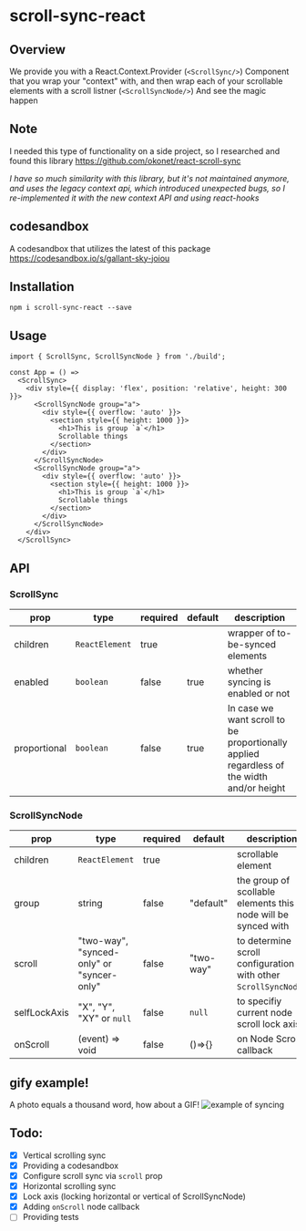 # scroll-sync-react

## Overview

We provide you with a React.Context.Provider (`<ScrollSync/>`) Component that you wrap your "context" with, and then wrap each of your scrollable elements with a scroll listner (`<ScrollSyncNode/>`)
And see the magic happen

## Note

I needed this type of functionality on a side project, so I researched and found this library https://github.com/okonet/react-scroll-sync

_I have so much similarity with this library, but it's not maintained anymore, and uses the legacy context api, which introduced unexpected bugs, so I re-implemented it with the new context API and using react-hooks_

## codesandbox

A codesandbox that utilizes the latest of this package
https://codesandbox.io/s/gallant-sky-joiou

## Installation

```
npm i scroll-sync-react --save
```

## Usage

```
import { ScrollSync, ScrollSyncNode } from './build';

const App = () =>
  <ScrollSync>
    <div style={{ display: 'flex', position: 'relative', height: 300 }}>
      <ScrollSyncNode group="a">
        <div style={{ overflow: 'auto' }}>
          <section style={{ height: 1000 }}>
            <h1>This is group `a`</h1>
            Scrollable things
          </section>
        </div>
      </ScrollSyncNode>
      <ScrollSyncNode group="a">
        <div style={{ overflow: 'auto' }}>
          <section style={{ height: 1000 }}>
            <h1>This is group `a`</h1>
            Scrollable things
          </section>
        </div>
      </ScrollSyncNode>
    </div>
  </ScrollSync>
```

## API

### ScrollSync

| prop         | type           | required | default | description                                                                               |
| ------------ | -------------- | -------- | ------- | ----------------------------------------------------------------------------------------- |
| children     | `ReactElement` | true     |         | wrapper of to-be-synced elements                                                          |
| enabled      | `boolean`      | false    | true    | whether syncing is enabled or not                                                         |
| proportional | `boolean`      | false    | true    | In case we want scroll to be proportionally applied regardless of the width and/or height |

### ScrollSyncNode

| prop         | type                                      | required | default   | description                                                    |
| ------------ | ----------------------------------------- | -------- | --------- | -------------------------------------------------------------- |
| children     | `ReactElement`                            | true     |           | scrollable element                                             |
| group        | string                                    | false    | "default" | the group of scollable elements this node will be synced with  |
| scroll       | "two-way", "synced-only" or "syncer-only" | false    | "two-way" | to determine scroll configuration with other `ScrollSyncNode`s |
| selfLockAxis | "X", "Y", "XY" or `null`                  | false    | `null`    | to specifiy current node scroll lock axis                      |
| onScroll     | (event) => void                           | false    | ()=>{}    | on Node Scroll callback                                        |

## gify example!

A photo equals a thousand word, how about a GIF!
![example of syncing](example.gif)

## Todo:

- [x] Vertical scrolling sync
- [x] Providing a codesandbox
- [x] Configure scroll sync via `scroll` prop
- [x] Horizontal scrolling sync
- [x] Lock axis (locking horizontal or vertical of ScrollSyncNode)
- [x] Adding `onScroll` node callback
- [ ] Providing tests
